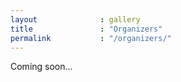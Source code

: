 ```yaml
---
layout              : gallery
title               : "Organizers"
permalink           : "/organizers/"
---
```

Coming soon...
